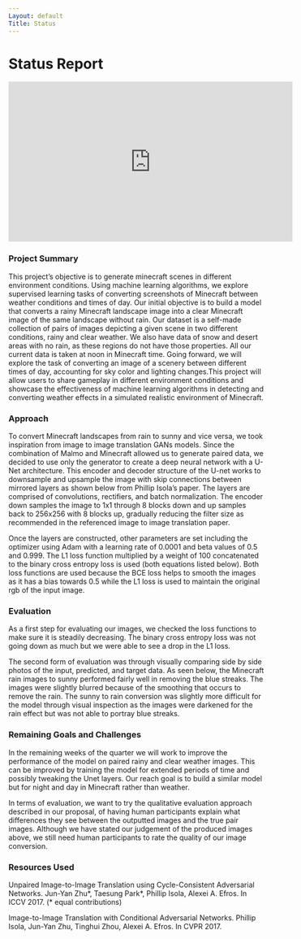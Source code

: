 ```yaml
---
Layout: default
Title: Status
---
```


# Status Report

<iframe width="560" height="315" src="https://www.youtube.com/embed/GK7XkF3Pivk" frameborder="0" allow="accelerometer; autoplay; clipboard-write; encrypted-media; gyroscope; picture-in-picture" allowfullscreen></iframe>

### Project Summary

This project’s objective is to generate minecraft scenes in different environment conditions. Using machine learning algorithms, we explore supervised learning tasks of converting screenshots of Minecraft between weather conditions and times of day. Our initial objective is to build a model that converts a rainy Minecraft landscape image into a clear Minecraft image of the same landscape without rain. Our dataset is a self-made collection of pairs of images depicting a given scene in two different conditions, rainy and clear weather. We also have data of snow and desert areas with no rain, as these regions do not have those properties. All our current data is taken at noon in Minecraft time. Going forward, we will explore the task of converting an image of a scenery between different times of day, accounting for sky color and lighting changes.This project will allow users to share gameplay in different environment conditions and showcase the effectiveness of machine learning algorithms in detecting and converting weather effects in a simulated realistic environment of Minecraft.

### Approach

To convert Minecraft landscapes from rain to sunny and vice versa, we took inspiration from image to image translation GANs models. Since the combination of Malmo and Minecraft allowed us to generate paired data, we decided to use only the generator to create a deep neural network with a U-Net architecture. This encoder and decoder structure of the U-net works to downsample and upsample the image with skip connections between mirrored layers as shown below from Phillip Isola’s paper. The layers are comprised of convolutions, rectifiers, and batch normalization. The encoder down samples the image to 1x1 through 8 blocks down and up samples back to 256x256 with 8 blocks up, gradually reducing the filter size as recommended in the referenced image to image translation paper.

Once the layers are constructed, other parameters are set including the optimizer using Adam with a learning rate of 0.0001 and beta values of 0.5 and 0.999. The L1 loss function multiplied by a weight of 100 concatenated to the binary cross entropy loss is used (both equations listed below). Both loss functions are used because the BCE loss helps to smooth the images as it has a bias towards 0.5 while the L1 loss is used to maintain the original rgb of the input image.

### Evaluation

As a first step for evaluating our images, we checked the loss functions to make sure it is steadily decreasing. The binary cross entropy loss was not going down as much but we were able to see a drop in the L1 loss.

The second form of evaluation was through visually comparing side by side photos of the input, predicted, and target data. As seen below, the Minecraft rain images to sunny performed fairly well in removing the blue streaks. The images were slightly blurred because of the smoothing that occurs to remove the rain. The sunny to rain conversion was slightly more difficult for the model through visual inspection as the images were darkened for the rain effect but was not able to portray blue streaks.

### Remaining Goals and Challenges

In the remaining weeks of the quarter we will work to improve the performance of the model on paired rainy and clear weather images. This can be improved by training the model for extended periods of time and possibly tweaking the Unet layers. Our reach goal is to build a similar model but for night and day in Minecraft rather than weather.

In terms of evaluation, we want to try the qualitative evaluation approach described in our proposal, of having human participants explain what differences they see between the outputted images and the true pair images. Although we have stated our judgement of the produced images above, we still need human participants to rate the quality of our image conversion.


### Resources Used

Unpaired Image-to-Image Translation using Cycle-Consistent Adversarial Networks.
Jun-Yan Zhu*, Taesung Park*, Phillip Isola, Alexei A. Efros. In ICCV 2017. (* equal contributions)

Image-to-Image Translation with Conditional Adversarial Networks.
Phillip Isola, Jun-Yan Zhu, Tinghui Zhou, Alexei A. Efros. In CVPR 2017.
